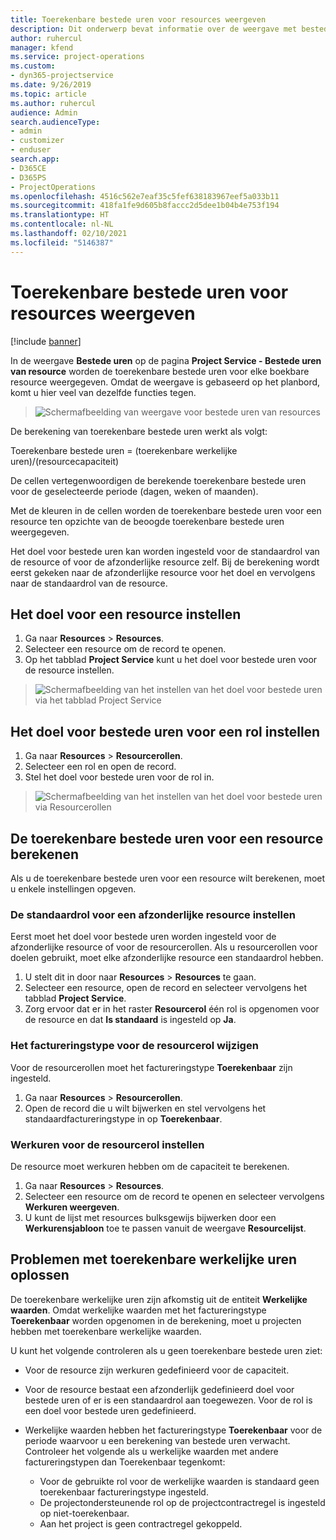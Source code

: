 ```yaml
---
title: Toerekenbare bestede uren voor resources weergeven
description: Dit onderwerp bevat informatie over de weergave met bestede uren van resources.
author: ruhercul
manager: kfend
ms.service: project-operations
ms.custom:
- dyn365-projectservice
ms.date: 9/26/2019
ms.topic: article
ms.author: ruhercul
audience: Admin
search.audienceType:
- admin
- customizer
- enduser
search.app:
- D365CE
- D365PS
- ProjectOperations
ms.openlocfilehash: 4516c562e7eaf35c5fef638183967eef5a033b11
ms.sourcegitcommit: 418fa1fe9d605b8faccc2d5dee1b04b4e753f194
ms.translationtype: HT
ms.contentlocale: nl-NL
ms.lasthandoff: 02/10/2021
ms.locfileid: "5146387"
---
```

# <a name="view-chargeable-utilization-for-resources"></a>Toerekenbare bestede uren voor resources weergeven

[!include [banner](../includes/psa-now-project-operations.md)]
 
In de weergave **Bestede uren** op de pagina **Project Service - Bestede uren van resource** worden de toerekenbare bestede uren voor elke boekbare resource weergegeven. Omdat de weergave is gebaseerd op het planbord, komt u hier veel van dezelfde functies tegen.

> ![Schermafbeelding van weergave voor bestede uren van resources](media/FAQ-utilization-1.png)
 

De berekening van toerekenbare bestede uren werkt als volgt:

   Toerekenbare bestede uren = (toerekenbare werkelijke uren)/(resourcecapaciteit)

De cellen vertegenwoordigen de berekende toerekenbare bestede uren voor de geselecteerde periode (dagen, weken of maanden).

Met de kleuren in de cellen worden de toerekenbare bestede uren voor een resource ten opzichte van de beoogde toerekenbare bestede uren weergegeven. 

Het doel voor bestede uren kan worden ingesteld voor de standaardrol van de resource of voor de afzonderlijke resource zelf. Bij de berekening wordt eerst gekeken naar de afzonderlijke resource voor het doel en vervolgens naar de standaardrol van de resource.

## <a name="set-target-on-a-resource"></a>Het doel voor een resource instellen

1. Ga naar **Resources** \> **Resources**. 
2. Selecteer een resource om de record te openen. 
3. Op het tabblad **Project Service** kunt u het doel voor bestede uren voor de resource instellen.

> ![Schermafbeelding van het instellen van het doel voor bestede uren via het tabblad Project Service](media/FAQ-utilization-2.png)
 
## <a name="set-target-utilization-on-a-role"></a>Het doel voor bestede uren voor een rol instellen

1. Ga naar **Resources** \> **Resourcerollen**. 
2. Selecteer een rol en open de record. 
3. Stel het doel voor bestede uren voor de rol in.

> ![Schermafbeelding van het instellen van het doel voor bestede uren via Resourcerollen](media/FAQ-utilization-3.png)
 
## <a name="calculate-chargeable-utilization-for-a-resource"></a>De toerekenbare bestede uren voor een resource berekenen

Als u de toerekenbare bestede uren voor een resource wilt berekenen, moet u enkele instellingen opgeven. 

### <a name="set-default-role-for-individual-resource"></a>De standaardrol voor een afzonderlijke resource instellen

Eerst moet het doel voor bestede uren worden ingesteld voor de afzonderlijke resource of voor de resourcerollen. Als u resourcerollen voor doelen gebruikt, moet elke afzonderlijke resource een standaardrol hebben. 

1. U stelt dit in door naar **Resources** \> **Resources** te gaan. 
2. Selecteer een resource, open de record en selecteer vervolgens het tabblad **Project Service**. 
3. Zorg ervoor dat er in het raster **Resourcerol** één rol is opgenomen voor de resource en dat **Is standaard** is ingesteld op **Ja**.
 
### <a name="change-billing-type-for-resource-role"></a>Het factureringstype voor de resourcerol wijzigen

Voor de resourcerollen moet het factureringstype **Toerekenbaar** zijn ingesteld. 

1. Ga naar **Resources** \> **Resourcerollen**. 
2. Open de record die u wilt bijwerken en stel vervolgens het standaardfactureringstype in op **Toerekenbaar**.

### <a name="set-working-hours-for-resource-role"></a>Werkuren voor de resourcerol instellen
 
De resource moet werkuren hebben om de capaciteit te berekenen. 

1. Ga naar **Resources** \> **Resources**. 
2. Selecteer een resource om de record te openen en selecteer vervolgens **Werkuren weergeven**. 
3. U kunt de lijst met resources bulksgewijs bijwerken door een **Werkurensjabloon** toe te passen vanuit de weergave **Resourcelijst**.

## <a name="troubleshooting-chargeable-actual-hours"></a>Problemen met toerekenbare werkelijke uren oplossen

De toerekenbare werkelijke uren zijn afkomstig uit de entiteit **Werkelijke waarden**. Omdat werkelijke waarden met het factureringstype **Toerekenbaar** worden opgenomen in de berekening, moet u projecten hebben met toerekenbare werkelijke waarden.

U kunt het volgende controleren als u geen toerekenbare bestede uren ziet:

- Voor de resource zijn werkuren gedefinieerd voor de capaciteit.
- Voor de resource bestaat een afzonderlijk gedefinieerd doel voor bestede uren of er is een standaardrol aan toegewezen. Voor de rol is een doel voor bestede uren gedefinieerd.
- Werkelijke waarden hebben het factureringstype **Toerekenbaar** voor de periode waarvoor u een berekening van bestede uren verwacht. Controleer het volgende als u werkelijke waarden met andere factureringstypen dan Toerekenbaar tegenkomt:

  - Voor de gebruikte rol voor de werkelijke waarden is standaard geen toerekenbaar factureringstype ingesteld.
  - De projectondersteunende rol op de projectcontractregel is ingesteld op niet-toerekenbaar.
  - Aan het project is geen contractregel gekoppeld.

